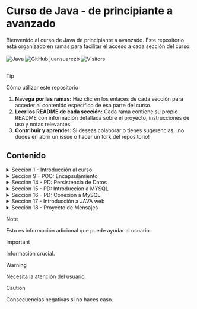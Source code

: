 # Curso de Java - de principiante a avanzado

Bienvenido al curso de Java de principiante a avanzado. Este repositorio está organizado en ramas para facilitar el acceso a cada sección del curso. <br> <br>
![Java](https://img.shields.io/badge/Code-Java-informational?style=flat&logo=openjdk&logoColor=white&color=6aa6f8)  ![GitHub juansuarezb](https://img.shields.io/github/followers/juansuarezb?label=Follow&style=social) ![Visitors](https://visitor-badge.laobi.icu/badge?page_id=juansuarezb.CursoJava)

## 
> [!TIP] 
> Cómo utilizar este repositorio
> 1. **Navega por las ramas:**
>    Haz clic en los enlaces de cada sección para acceder al contenido específico de esa parte del curso.
> 2. **Leer los README de cada sección:**
>    Cada rama contiene su propio README con información detallada sobre el proyecto, instrucciones de uso y notas relevantes.
> 3. **Contribuir y aprender:**
>    Si deseas colaborar o tienes sugerencias, ¡no dudes en abrir un issue o hacer un fork del repositorio!



## Contenido

<details>
  <summary>Sección 1 - Introducción al curso</summary>
  <p>En esta <a href="https://github.com/juansuarezb/CursoJava/tree/Seccion1">primera sección</a> se hará una introducción al curso</p>
  <ul>
    <li><strong>Introducción</strong></li>
  </ul>
   <div align="center">
    <a href="https://github.com/juansuarezb/CursoJava/blob/Seccion1/Clases/PresentacionModulo1.pdf" target="_blank">
      <img src="https://img.shields.io/badge/VER_PRESENTACIÓN-FF5733?style=for-the-badge&logo=adobeacrobatreader&logoColor=white" alt="PDF">
    </a>
  </div>
</details>

<details>
  <summary>Sección 9 - POO: Encapsulamiento </summary>
  <p>En esta <a href="https://github.com/juansuarezb/CursoJava/tree/Seccion9">sección</a> se abordarán los siguientes temas: </p>
  <ul>
    <li><strong>¿Qué es encapsulamiento?</strong></li>
    <li><strong>Getters y Setters</strong></li>
    <li><strong>Sobreescribir métodos - toString</strong></li>
  </ul>
</details>


<details>
  <summary>Sección 14 - PD: Persistencia de Datos</summary>
  <p>En esta <a href="https://github.com/juansuarezb/CursoJava/tree/Seccion14">sección</a> se abordarán los siguientes temas: </p>
  <ul>
    <li><strong>Presentación de la sección </strong></li>
    <li><strong>Persistencia de datos</strong></li>
    <li><strong>Lista</strong></li>
    <li><strong>Set</strong></li>
    <li><strong>Crear Archivo</strong></li>
    <li><strong>Escribir Archivo</strong></li>
    <li><strong>Leer Archivo</strong></li>
    <li><strong>Eliminar Archivo</strong></li>
  </ul>
</details>

<details>
  <summary>Sección 15 - PD: Introducción a MYSQL </summary>
  <p>En esta <a href="https://github.com/juansuarezb/CursoJava/tree/Seccion15">sección</a> se abordarán los siguientes temas: </p>
  <ul>
    <li><strong>Instalar MySQL </strong></li>
    <li><strong>Crear Base de datos </strong></li>
    <li><strong>Crear Tabla </strong></li>
    <li><strong>Insertar registro</strong></li>
    <li><strong>Editar y eliminar registro</strong></li>
  </ul>
</details>

<details>
  <summary>Sección 16 - PD: Conexión a MySQL</summary>
  <p>En esta <a href="https://github.com/juansuarezb/CursoJava/tree/Seccion16">sección</a> se abordarán los siguientes temas: </p>
  <ul>
    <li><strong>Descargar dependencias de MySQL </strong></li>
    <li><strong>De Java a MySQL </strong></li>
    <li><strong>SELECT - desde Java </strong></li>
    <li><strong>INSERT INTO - desde Java</strong></li>
    <li><strong>UPDATE - desde Java </strong></li>
    <li><strong>DELETE - desde Java </strong></li>
    
  </ul>
</details>

<details>
  <summary>Sección 17 - Introducción a JAVA web</summary>
  <p>En esta <a href="https://github.com/juansuarezb/CursoJava/tree/Seccion17">sección</a> se abordarán los siguientes temas: </p>
  <ul>
    <li><strong>Instalar Apache Tomcat 9 </strong></li>
    <li><strong>Hola Mundo Web </strong></li>
    <li><strong>¿Qúe es JSP? </strong></li>
    <li><strong>Diseñar en JSP - Crear mensaje</strong></li>
    <li><strong>Diseñar en JSP - Mostrar mensaje</strong></li>
    <li><strong>Eliminar datos del tipo objeto</strong></li>
    <li><strong>Metodos GET Y POST</strong></li>
  </ul>
</details>

<details>
  <summary>Sección 18 - Proyecto de Mensajes</summary>
  <p>En esta <a href="https://github.com/juansuarezb/CursoJava/tree/Seccion18">última sección</a> se abordarán los siguientes temas: </p>
  <ul>
    <li><strong>Conexión a MySQL</strong></li>
    <li><strong>Clase Mensaje</strong></li>
    <li><strong>Listar datos del tipo objeto</strong></li>
    <li><strong>Insertar datos del tipo objeto</strong></li>
    <li><strong>Editar datos del tipo objeto</strong></li>
    <li><strong>Eliminar datos del tipo objeto</strong></li>
    <li><strong>Mostrar Mensaje</strong></li>
    <li><strong>Editar Mensaje</strong></li>
    <li><strong>Eliminar Mensaje</strong></li>
  </ul>
</details>





   > [!NOTE]
> Esto es información adicional que puede ayudar al usuario.



> [!IMPORTANT]
> Información crucial.

> [!WARNING]
> Necesita la atención del usuario.

> [!CAUTION]
> Consecuencias negativas si no haces caso.
